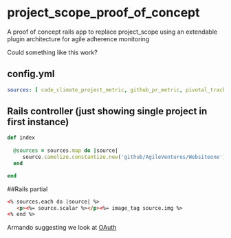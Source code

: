 # project_scope_proof_of_concept

A proof of concept rails app to replace project_scope using an extendable plugin architecture for agile adherence monitoring

Could something like this work?


## config.yml

```yml
sources: [ code_climate_project_metric, github_pr_metric, pivotal_tracker_project_metric, slack_project_metric ]
```

## Rails controller (just showing single project in first instance)

```ruby
def index
 
  @sources = sources.map do |source|
     source.camelize.constantize.new('github/AgileVentures/Websiteone')
  end

end
```

##Rails partial

```html
<% sources.each do |source| %>
   <p><%= source.scalar %></p><%= image_tag source.img %>
<% end %>
```

Armando suggesting we look at [OAuth](https://developer.github.com/v3/oauth/)
